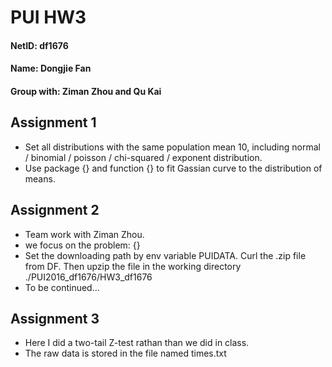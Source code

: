 # PUI HW3

#### NetID: df1676

#### Name: Dongjie Fan

#### Group with: Ziman Zhou and Qu Kai



## Assignment 1

- Set all distributions with the same population mean 10, including normal / binomial / poisson / chi-squared / exponent distribution.
- Use package {} and function {} to fit Gassian curve to the distribution of means.



## Assignment 2

- Team work with Ziman Zhou.
- we focus on the problem: {}
- Set the downloading path by env variable PUIDATA. Curl the .zip file from DF. Then upzip the file in the working directory ./PUI2016\_df1676/HW3\_df1676
- To be continued...



## Assignment 3

- Here I did a two-tail Z-test rathan than we did in class.
- The raw data is stored in the file named times.txt

